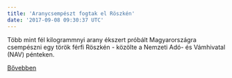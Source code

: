 ```yaml
---
title: 'Aranycsempészt fogtak el Röszkén'
date: '2017-09-08 09:30:37 UTC'
---
```


Több mint fél kilogrammnyi arany ékszert próbált Magyarországra csempészni egy török férfi Röszkén - közölte a Nemzeti Adó- és Vámhivatal (NAV) pénteken.


[Bővebben](http://ift.tt/2wMHanG)
